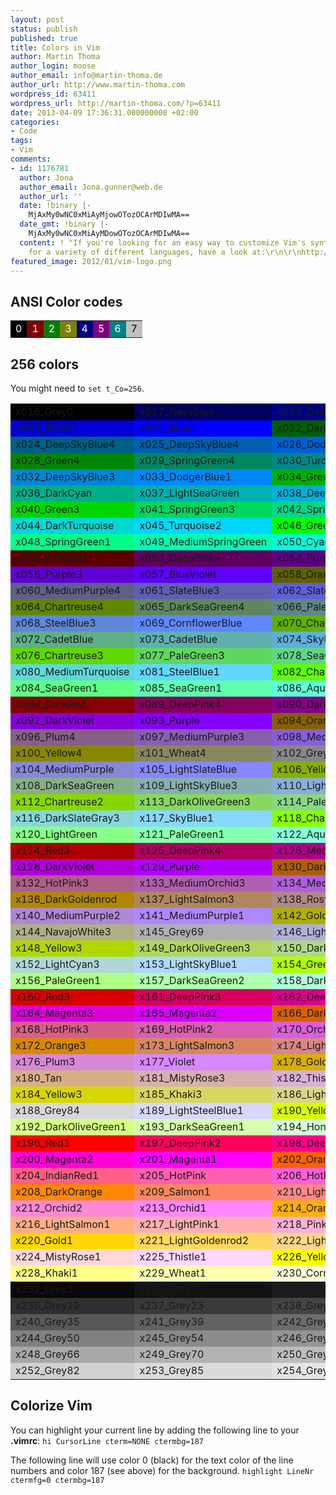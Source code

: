 ```yaml
---
layout: post
status: publish
published: true
title: Colors in Vim
author: Martin Thoma
author_login: moose
author_email: info@martin-thoma.de
author_url: http://www.martin-thoma.com
wordpress_id: 63411
wordpress_url: http://martin-thoma.com/?p=63411
date: 2013-04-09 17:36:31.000000000 +02:00
categories:
- Code
tags:
- Vim
comments:
- id: 1176781
  author: Jona
  author_email: Jona.gunner@web.de
  author_url: ''
  date: !binary |-
    MjAxMy0wNC0xMiAyMjowOTozOCArMDIwMA==
  date_gmt: !binary |-
    MjAxMy0wNC0xMiAyMDowOTozOCArMDIwMA==
  content: ! "If you're looking for an easy way to customize Vim's syntax highlithing
    for a variety of different languages, have a look at:\r\n\r\nhttp://bytefluent.com/vivify/"
featured_image: 2012/01/vim-logo.png
---
```

<h2>ANSI Color codes</h2>

<table>
  <tr>
    <td style="background: black;color:white">0</td>
    <td style="background: maroon;color:white">1</td>
    <td style="background: green;color:white">2</td>
    <td style="background: olive;color:white">3</td>
    <td style="background: navy;color:white">4</td>
    <td style="background: purple;color:white">5</td>
    <td style="background: teal;color:white">6</td>
    <td style="background: silver;color:black">7</td>
  </tr>
</table>

<h2>256 colors</h2>
You might need to <code>set t_Co=256</code>.

<table>
<tr>
<td style="background:#000000">x016_Grey0</td>
<td style="background:#00005f">x017_NavyBlue</td>
<td style="background:#000087">x018_DarkBlue</td>
<td style="background:#0000af">x019_Blue3</td>
</tr>
<tr>
<td style="background:#0000d7">x020_Blue3</td>
<td style="background:#0000ff">x021_Blue1</td>
<td style="background:#005f00">x022_DarkGreen</td>
<td style="background:#005f5f">x023_DeepSkyBlue4</td>
</tr>
<tr>
<td style="background:#005f87">x024_DeepSkyBlue4</td>
<td style="background:#005faf">x025_DeepSkyBlue4</td>
<td style="background:#005fd7">x026_DodgerBlue3</td>
<td style="background:#005fff">x027_DodgerBlue2</td>
</tr>
<tr>
<td style="background:#008700">x028_Green4</td>
<td style="background:#00875f">x029_SpringGreen4</td>
<td style="background:#008787">x030_Turquoise4</td>
<td style="background:#0087af">x031_DeepSkyBlue3</td>
</tr>
<tr>
<td style="background:#0087d7">x032_DeepSkyBlue3</td>
<td style="background:#0087ff">x033_DodgerBlue1</td>
<td style="background:#00af00">x034_Green3</td>
<td style="background:#00af5f">x035_SpringGreen3</td>
</tr>
<tr>
<td style="background:#00af87">x036_DarkCyan</td>
<td style="background:#00afaf">x037_LightSeaGreen</td>
<td style="background:#00afd7">x038_DeepSkyBlue2</td>
<td style="background:#00afff">x039_DeepSkyBlue1</td>
</tr>
<tr>
<td style="background:#00d700">x040_Green3</td>
<td style="background:#00d75f">x041_SpringGreen3</td>
<td style="background:#00d787">x042_SpringGreen2</td>
<td style="background:#00d7af">x043_Cyan3</td>
</tr>
<tr>
<td style="background:#00d7d7">x044_DarkTurquoise</td>
<td style="background:#00d7ff">x045_Turquoise2</td>
<td style="background:#00ff00">x046_Green1</td>
<td style="background:#00ff5f">x047_SpringGreen2</td>
</tr>
<tr>
<td style="background:#00ff87">x048_SpringGreen1</td>
<td style="background:#00ffaf">x049_MediumSpringGreen</td>
<td style="background:#00ffd7">x050_Cyan2</td>
<td style="background:#00ffff">x051_Cyan1</td>
</tr>
<tr>
<td style="background:#5f0000">x052_DarkRed</td>
<td style="background:#5f005f">x053_DeepPink4</td>
<td style="background:#5f0087">x054_Purple4</td>
<td style="background:#5f00af">x055_Purple4</td>
</tr>
<tr>
<td style="background:#5f00d7">x056_Purple3</td>
<td style="background:#5f00ff">x057_BlueViolet</td>
<td style="background:#5f5f00">x058_Orange4</td>
<td style="background:#5f5f5f">x059_Grey37</td>
</tr>
<tr>
<td style="background:#5f5f87">x060_MediumPurple4</td>
<td style="background:#5f5faf">x061_SlateBlue3</td>
<td style="background:#5f5fd7">x062_SlateBlue3</td>
<td style="background:#5f5fff">x063_RoyalBlue1</td>
</tr>
<tr>
<td style="background:#5f8700">x064_Chartreuse4</td>
<td style="background:#5f875f">x065_DarkSeaGreen4</td>
<td style="background:#5f8787">x066_PaleTurquoise4</td>
<td style="background:#5f87af">x067_SteelBlue</td>
</tr>
<tr>
<td style="background:#5f87d7">x068_SteelBlue3</td>
<td style="background:#5f87ff">x069_CornflowerBlue</td>
<td style="background:#5faf00">x070_Chartreuse3</td>
<td style="background:#5faf5f">x071_DarkSeaGreen4</td>
</tr>
<tr>
<td style="background:#5faf87">x072_CadetBlue</td>
<td style="background:#5fafaf">x073_CadetBlue</td>
<td style="background:#5fafd7">x074_SkyBlue3</td>
<td style="background:#5fafff">x075_SteelBlue1</td>
</tr>
<tr>
<td style="background:#5fd700">x076_Chartreuse3</td>
<td style="background:#5fd75f">x077_PaleGreen3</td>
<td style="background:#5fd787">x078_SeaGreen3</td>
<td style="background:#5fd7af">x079_Aquamarine3</td>
</tr>
<tr>
<td style="background:#5fd7d7">x080_MediumTurquoise</td>
<td style="background:#5fd7ff">x081_SteelBlue1</td>
<td style="background:#5fff00">x082_Chartreuse2</td>
<td style="background:#5fff5f">x083_SeaGreen2</td>
</tr>
<tr>
<td style="background:#5fff87">x084_SeaGreen1</td>
<td style="background:#5fffaf">x085_SeaGreen1</td>
<td style="background:#5fffd7">x086_Aquamarine1</td>
<td style="background:#5fffff">x087_DarkSlateGray2</td>
</tr>
<tr>
<td style="background:#870000">x088_DarkRed</td>
<td style="background:#87005f">x089_DeepPink4</td>
<td style="background:#870087">x090_DarkMagenta</td>
<td style="background:#8700af">x091_DarkMagenta</td>
</tr>
<tr>
<td style="background:#8700d7">x092_DarkViolet</td>
<td style="background:#8700ff">x093_Purple</td>
<td style="background:#875f00">x094_Orange4</td>
<td style="background:#875f5f">x095_LightPink4</td>
</tr>
<tr>
<td style="background:#875f87">x096_Plum4</td>
<td style="background:#875faf">x097_MediumPurple3</td>
<td style="background:#875fd7">x098_MediumPurple3</td>
<td style="background:#875fff">x099_SlateBlue1</td>
</tr>
<tr>
<td style="background:#878700">x100_Yellow4</td>
<td style="background:#87875f">x101_Wheat4</td>
<td style="background:#878787">x102_Grey53</td>
<td style="background:#8787af">x103_LightSlateGrey</td>
</tr>
<tr>
<td style="background:#8787d7">x104_MediumPurple</td>
<td style="background:#8787ff">x105_LightSlateBlue</td>
<td style="background:#87af00">x106_Yellow4</td>
<td style="background:#87af5f">x107_DarkOliveGreen3</td>
</tr>
<tr>
<td style="background:#87af87">x108_DarkSeaGreen</td>
<td style="background:#87afaf">x109_LightSkyBlue3</td>
<td style="background:#87afd7">x110_LightSkyBlue3</td>
<td style="background:#87afff">x111_SkyBlue2</td>
</tr>
<tr>
<td style="background:#87d700">x112_Chartreuse2</td>
<td style="background:#87d75f">x113_DarkOliveGreen3</td>
<td style="background:#87d787">x114_PaleGreen3</td>
<td style="background:#87d7af">x115_DarkSeaGreen3</td>
</tr>
<tr>
<td style="background:#87d7d7">x116_DarkSlateGray3</td>
<td style="background:#87d7ff">x117_SkyBlue1</td>
<td style="background:#87ff00">x118_Chartreuse1</td>
<td style="background:#87ff5f">x119_LightGreen</td>
</tr>
<tr>
<td style="background:#87ff87">x120_LightGreen</td>
<td style="background:#87ffaf">x121_PaleGreen1</td>
<td style="background:#87ffd7">x122_Aquamarine1</td>
<td style="background:#87ffff">x123_DarkSlateGray1</td>
</tr>
<tr>
<td style="background:#af0000">x124_Red3</td>
<td style="background:#af005f">x125_DeepPink4</td>
<td style="background:#af0087">x126_MediumVioletRed</td>
<td style="background:#af00af">x127_Magenta3</td>
</tr>
<tr>
<td style="background:#af00d7">x128_DarkViolet</td>
<td style="background:#af00ff">x129_Purple</td>
<td style="background:#af5f00">x130_DarkOrange3</td>
<td style="background:#af5f5f">x131_IndianRed</td>
</tr>
<tr>
<td style="background:#af5f87">x132_HotPink3</td>
<td style="background:#af5faf">x133_MediumOrchid3</td>
<td style="background:#af5fd7">x134_MediumOrchid</td>
<td style="background:#af5fff">x135_MediumPurple2</td>
</tr>
<tr>
<td style="background:#af8700">x136_DarkGoldenrod</td>
<td style="background:#af875f">x137_LightSalmon3</td>
<td style="background:#af8787">x138_RosyBrown</td>
<td style="background:#af87af">x139_Grey63</td>
</tr>
<tr>
<td style="background:#af87d7">x140_MediumPurple2</td>
<td style="background:#af87ff">x141_MediumPurple1</td>
<td style="background:#afaf00">x142_Gold3</td>
<td style="background:#afaf5f">x143_DarkKhaki</td>
</tr>
<tr>
<td style="background:#afaf87">x144_NavajoWhite3</td>
<td style="background:#afafaf">x145_Grey69</td>
<td style="background:#afafd7">x146_LightSteelBlue3</td>
<td style="background:#afafff">x147_LightSteelBlue</td>
</tr>
<tr>
<td style="background:#afd700">x148_Yellow3</td>
<td style="background:#afd75f">x149_DarkOliveGreen3</td>
<td style="background:#afd787">x150_DarkSeaGreen3</td>
<td style="background:#afd7af">x151_DarkSeaGreen2</td>
</tr>
<tr>
<td style="background:#afd7d7">x152_LightCyan3</td>
<td style="background:#afd7ff">x153_LightSkyBlue1</td>
<td style="background:#afff00">x154_GreenYellow</td>
<td style="background:#afff5f">x155_DarkOliveGreen2</td>
</tr>
<tr>
<td style="background:#afff87">x156_PaleGreen1</td>
<td style="background:#afffaf">x157_DarkSeaGreen2</td>
<td style="background:#afffd7">x158_DarkSeaGreen1</td>
<td style="background:#afffff">x159_PaleTurquoise1</td>
</tr>
<tr>
<td style="background:#d70000">x160_Red3</td>
<td style="background:#d7005f">x161_DeepPink3</td>
<td style="background:#d70087">x162_DeepPink3</td>
<td style="background:#d700af">x163_Magenta3</td>
</tr>
<tr>
<td style="background:#d700d7">x164_Magenta3</td>
<td style="background:#d700ff">x165_Magenta2</td>
<td style="background:#d75f00">x166_DarkOrange3</td>
<td style="background:#d75f5f">x167_IndianRed</td>
</tr>
<tr>
<td style="background:#d75f87">x168_HotPink3</td>
<td style="background:#d75faf">x169_HotPink2</td>
<td style="background:#d75fd7">x170_Orchid</td>
<td style="background:#d75fff">x171_MediumOrchid1</td>
</tr>
<tr>
<td style="background:#d78700">x172_Orange3</td>
<td style="background:#d7875f">x173_LightSalmon3</td>
<td style="background:#d78787">x174_LightPink3</td>
<td style="background:#d787af">x175_Pink3</td>
</tr>
<tr>
<td style="background:#d787d7">x176_Plum3</td>
<td style="background:#d787ff">x177_Violet</td>
<td style="background:#d7af00">x178_Gold3</td>
<td style="background:#d7af5f">x179_LightGoldenrod3</td>
</tr>
<tr>
<td style="background:#d7af87">x180_Tan</td>
<td style="background:#d7afaf">x181_MistyRose3</td>
<td style="background:#d7afd7">x182_Thistle3</td>
<td style="background:#d7afff">x183_Plum2</td>
</tr>
<tr>
<td style="background:#d7d700">x184_Yellow3</td>
<td style="background:#d7d75f">x185_Khaki3</td>
<td style="background:#d7d787">x186_LightGoldenrod2</td>
<td style="background:#d7d7af">x187_LightYellow3</td>
</tr>
<tr>
<td style="background:#d7d7d7">x188_Grey84</td>
<td style="background:#d7d7ff">x189_LightSteelBlue1</td>
<td style="background:#d7ff00">x190_Yellow2</td>
<td style="background:#d7ff5f">x191_DarkOliveGreen1</td>
</tr>
<tr>
<td style="background:#d7ff87">x192_DarkOliveGreen1</td>
<td style="background:#d7ffaf">x193_DarkSeaGreen1</td>
<td style="background:#d7ffd7">x194_Honeydew2</td>
<td style="background:#d7ffff">x195_LightCyan1</td>
</tr>
<tr>
<td style="background:#ff0000">x196_Red1</td>
<td style="background:#ff005f">x197_DeepPink2</td>
<td style="background:#ff0087">x198_DeepPink1</td>
<td style="background:#ff00af">x199_DeepPink1</td>
</tr>
<tr>
<td style="background:#ff00d7">x200_Magenta2</td>
<td style="background:#ff00ff">x201_Magenta1</td>
<td style="background:#ff5f00">x202_OrangeRed1</td>
<td style="background:#ff5f5f">x203_IndianRed1</td>
</tr>
<tr>
<td style="background:#ff5f87">x204_IndianRed1</td>
<td style="background:#ff5faf">x205_HotPink</td>
<td style="background:#ff5fd7">x206_HotPink</td>
<td style="background:#ff5fff">x207_MediumOrchid1</td>
</tr>
<tr>
<td style="background:#ff8700">x208_DarkOrange</td>
<td style="background:#ff875f">x209_Salmon1</td>
<td style="background:#ff8787">x210_LightCoral</td>
<td style="background:#ff87af">x211_PaleVioletRed1</td>
</tr>
<tr>
<td style="background:#ff87d7">x212_Orchid2</td>
<td style="background:#ff87ff">x213_Orchid1</td>
<td style="background:#ffaf00">x214_Orange1</td>
<td style="background:#ffaf5f">x215_SandyBrown</td>
</tr>
<tr>
<td style="background:#ffaf87">x216_LightSalmon1</td>
<td style="background:#ffafaf">x217_LightPink1</td>
<td style="background:#ffafd7">x218_Pink1</td>
<td style="background:#ffafff">x219_Plum1</td>
</tr>
<tr>
<td style="background:#ffd700">x220_Gold1</td>
<td style="background:#ffd75f">x221_LightGoldenrod2</td>
<td style="background:#ffd787">x222_LightGoldenrod2</td>
<td style="background:#ffd7af">x223_NavajoWhite1</td>
</tr>
<tr>
<td style="background:#ffd7d7">x224_MistyRose1</td>
<td style="background:#ffd7ff">x225_Thistle1</td>
<td style="background:#ffff00">x226_Yellow1</td>
<td style="background:#ffff5f">x227_LightGoldenrod1</td>
</tr>
<tr>
<td style="background:#ffff87">x228_Khaki1</td>
<td style="background:#ffffaf">x229_Wheat1</td>
<td style="background:#ffffd7">x230_Cornsilk1</td>
<td style="background:#ffffff">x231_Grey100</td>
</tr>
<tr>
<td style="background:#080808">x232_Grey3</td>
<td style="background:#121212">x233_Grey7</td>
<td style="background:#1c1c1c">x234_Grey11</td>
<td style="background:#262626">x235_Grey15</td>
</tr>
<tr>
<td style="background:#303030">x236_Grey19</td>
<td style="background:#3a3a3a">x237_Grey23</td>
<td style="background:#444444">x238_Grey27</td>
<td style="background:#4e4e4e">x239_Grey30</td>
</tr>
<tr>
<td style="background:#585858">x240_Grey35</td>
<td style="background:#626262">x241_Grey39</td>
<td style="background:#6c6c6c">x242_Grey42</td>
<td style="background:#767676">x243_Grey46</td>
</tr>
<tr>
<td style="background:#808080">x244_Grey50</td>
<td style="background:#8a8a8a">x245_Grey54</td>
<td style="background:#949494">x246_Grey58</td>
<td style="background:#9e9e9e">x247_Grey62</td>
</tr>
<tr>
<td style="background:#a8a8a8">x248_Grey66</td>
<td style="background:#b2b2b2">x249_Grey70</td>
<td style="background:#bcbcbc">x250_Grey74</td>
<td style="background:#c6c6c6">x251_Grey78</td>
</tr>
<tr>
<td style="background:#d0d0d0">x252_Grey82</td>
<td style="background:#dadada">x253_Grey85</td>
<td style="background:#e4e4e4">x254_Grey89</td>
<td style="background:#eeeeee">x255_Grey93</td>
</tr>
</table>

<h2>Colorize Vim</h2>
You can highlight your current line by adding the following line to your <strong>.vimrc</strong>:
<code>hi CursorLine cterm=NONE ctermbg=187</code>

The following line will use color 0 (black) for the text color of the line numbers and color 187 (see above) for the background.
<code>highlight LineNr ctermfg=0 ctermbg=187</code>
